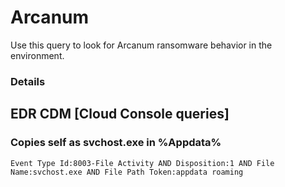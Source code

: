 # Arcanum

Use this query to look for Arcanum ransomware behavior in the environment.

### Details

## EDR CDM [Cloud Console queries]


### Copies self as svchost.exe in %Appdata%

```
Event Type Id:8003-File Activity AND Disposition:1 AND File Name:svchost.exe AND File Path Token:appdata roaming
```
